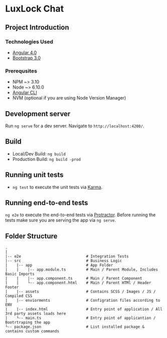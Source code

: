 # LuxLock Chat

## Project Introduction
### Technologies Used
- [Angular 4.0](https://angular.io/)
- [Bootstrap 3.0](http://getbootstrap.com/)

### Prerequsites
- NPM ~> 3.10
- Node ~> 6.10.0
- [Angular CLI](https://github.com/angular/angular-cli)
- NVM (optional if you are using Node Version Manager)

## Development server
Run `ng serve` for a dev server. Navigate to `http://localhost:4200/`.

## Build
- Local/Dev Build: `ng build`
- Production Build: `ng build -prod`

## Running unit tests
- `ng test` to execute the unit tests via [Karma](https://karma-runner.github.io).

## Running end-to-end tests
`ng e2e` to execute the end-to-end tests via [Protractor](http://www.protractortest.org/).
Before running the tests make sure you are serving the app via `ng serve`.

## Folder Structure

    .
    |
    |-- e2e                             # Integration Tests
    |-- src                             # Business Logic
    |    |-- app                        # App Folder
    |    |    |-- app.module.ts         # Main / Parent Module, Includes Basic Imports
    |    |    |-- app.component.ts      # Main / Parent Component
    |    |    └-- app.component.html    # Main / Parent HTMl / Header Footer
    |    |-- assets                     # Contains SCSS / Images / JS / Compiled CSS
    |    |-- enviorments                # Configration files according to ENV
    |    |-- index.html                 # Entry point of application / All 3rd party assets loads here
    |    └-- main.ts                    # Entry point of applicantion / Bootrtraping the app
    └-- package.json                    # List installed package & contains custom commands
